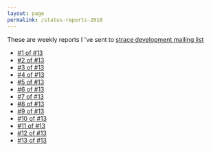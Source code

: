 ```yaml
---
layout: page
permalink: /status-reports-2018
---
```

These are weekly reports I 've sent to [strace development mailing list][mailing-list]

* [#1 of #13](https://lists.strace.io/pipermail/strace-devel/2018-May/008212.html)
* [#2 of #13](https://lists.strace.io/pipermail/strace-devel/2018-May/008214.html)
* [#3 of #13](https://lists.strace.io/pipermail/strace-devel/2018-June/008225.html)
* [#4 of #13](https://lists.strace.io/pipermail/strace-devel/2018-June/008227.html)
* [#5 of #13](https://lists.strace.io/pipermail/strace-devel/2018-June/008242.html)
* [#6 of #13](https://lists.strace.io/pipermail/strace-devel/2018-June/008248.html)
* [#7 of #13](https://lists.strace.io/pipermail/strace-devel/2018-July/008275.html)
* [#8 of #13](https://lists.strace.io/pipermail/strace-devel/2018-July/008288.html)
* [#9 of #13](https://lists.strace.io/pipermail/strace-devel/2018-July/008315.html)
* [#10 of #13](https://lists.strace.io/pipermail/strace-devel/2018-July/008318.html)
* [#11 of #13](https://lists.strace.io/pipermail/strace-devel/2018-July/008323.html)
* [#12 of #13](https://lists.strace.io/pipermail/strace-devel/2018-August/008335.html)
* [#13 of #13](https://lists.strace.io/pipermail/strace-devel/2018-August/008348.html)

[mailing-list]: https://lists.strace.io/pipermail/strace-devel/
